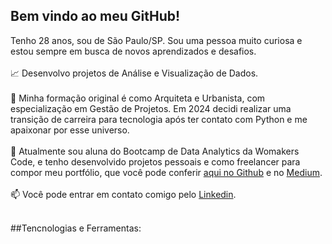 ## Bem vindo ao meu GitHub!

Tenho 28 anos, sou de São Paulo/SP. Sou uma pessoa muito curiosa e estou sempre em busca de novos aprendizados e desafios.
<br></br>
:chart_with_upwards_trend: Desenvolvo projetos de Análise e Visualização de Dados.<br></br>
:triangular_ruler: Minha formação original é como Arquiteta e Urbanista, com especialização em Gestão de Projetos. Em 2024 decidi realizar uma transição de carreira para tecnologia após ter contato com Python e me apaixonar por esse universo.<br></br>
:book: Atualmente sou aluna do Bootcamp de Data Analytics da Womakers Code, e tenho desenvolvido projetos pessoais e como freelancer para compor meu portfólio, que você pode conferir [aqui no Github](https://github.com/anandaviana?tab=repositories) e no [Medium](https://medium.com/@anandadsv "Medium"). <br></br>
:mailbox: Você pode entrar em contato comigo pelo [Linkedin](https://www.linkedin.com/in/ananda-viana-86ba2815a/ "Linkedin"). <br></br>

##Tencnologias e Ferramentas:

<i class="devicon-python-plain-wordmark colored"></i> 
<i class="devicon-pandas-plain-wordmark"></i>
